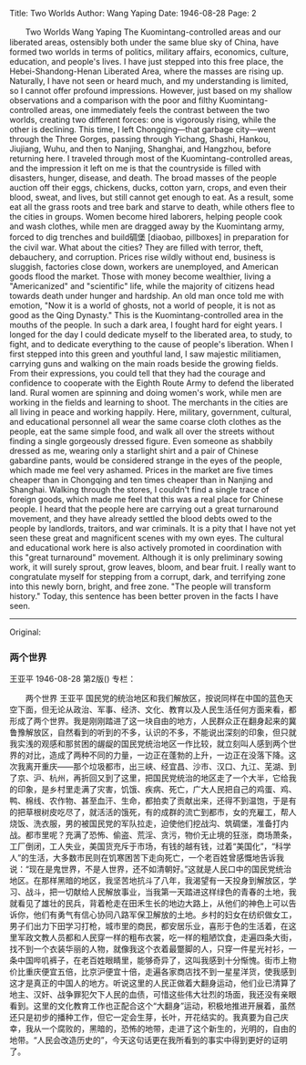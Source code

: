 Title: Two Worlds
Author: Wang Yaping
Date: 1946-08-28
Page: 2

　　Two Worlds
    Wang Yaping
    The Kuomintang-controlled areas and our liberated areas, ostensibly both under the same blue sky of China, have formed two worlds in terms of politics, military affairs, economics, culture, education, and people's lives. I have just stepped into this free place, the Hebei-Shandong-Henan Liberated Area, where the masses are rising up. Naturally, I have not seen or heard much, and my understanding is limited, so I cannot offer profound impressions. However, just based on my shallow observations and a comparison with the poor and filthy Kuomintang-controlled areas, one immediately feels the contrast between the two worlds, creating two different forces: one is vigorously rising, while the other is declining. This time, I left Chongqing—that garbage city—went through the Three Gorges, passing through Yichang, Shashi, Hankou, Jiujiang, Wuhu, and then to Nanjing, Shanghai, and Hangzhou, before returning here. I traveled through most of the Kuomintang-controlled areas, and the impression it left on me is that the countryside is filled with disasters, hunger, disease, and death. The broad masses of the people auction off their eggs, chickens, ducks, cotton yarn, crops, and even their blood, sweat, and lives, but still cannot get enough to eat. As a result, some eat all the grass roots and tree bark and starve to death, while others flee to the cities in groups. Women become hired laborers, helping people cook and wash clothes, while men are dragged away by the Kuomintang army, forced to dig trenches and build碉堡 [diaobao, pillboxes] in preparation for the civil war. What about the cities? They are filled with terror, theft, debauchery, and corruption. Prices rise wildly without end, business is sluggish, factories close down, workers are unemployed, and American goods flood the market. Those with money become wealthier, living a "Americanized" and "scientific" life, while the majority of citizens head towards death under hunger and hardship. An old man once told me with emotion, "Now it is a world of ghosts, not a world of people, it is not as good as the Qing Dynasty." This is the Kuomintang-controlled area in the mouths of the people. In such a dark area, I fought hard for eight years. I longed for the day I could dedicate myself to the liberated area, to study, to fight, and to dedicate everything to the cause of people's liberation. When I first stepped into this green and youthful land, I saw majestic militiamen, carrying guns and walking on the main roads beside the growing fields. From their expressions, you could tell that they had the courage and confidence to cooperate with the Eighth Route Army to defend the liberated land. Rural women are spinning and doing women's work, while men are working in the fields and learning to shoot. The merchants in the cities are all living in peace and working happily. Here, military, government, cultural, and educational personnel all wear the same coarse cloth clothes as the people, eat the same simple food, and walk all over the streets without finding a single gorgeously dressed figure. Even someone as shabbily dressed as me, wearing only a starlight shirt and a pair of Chinese gabardine pants, would be considered strange in the eyes of the people, which made me feel very ashamed. Prices in the market are five times cheaper than in Chongqing and ten times cheaper than in Nanjing and Shanghai. Walking through the stores, I couldn't find a single trace of foreign goods, which made me feel that this was a real place for Chinese people. I heard that the people here are carrying out a great turnaround movement, and they have already settled the blood debts owed to the people by landlords, traitors, and war criminals. It is a pity that I have not yet seen these great and magnificent scenes with my own eyes. The cultural and educational work here is also actively promoted in coordination with this "great turnaround" movement. Although it is only preliminary sowing work, it will surely sprout, grow leaves, bloom, and bear fruit. I really want to congratulate myself for stepping from a corrupt, dark, and terrifying zone into this newly born, bright, and free zone. "The people will transform history." Today, this sentence has been better proven in the facts I have seen.



<hr /> 

Original: 


### 两个世界
王亚平
1946-08-28
第2版()
专栏：

　　两个世界
    王亚平
    国民党的统治地区和我们解放区，按说同样在中国的蓝色天空下面，但无论从政治、军事、经济、文化、教育以及人民生活任何方面来看，都形成了两个世界。我是刚刚踏进了这一块自由的地方，人民群众正在翻身起来的冀鲁豫解放区，自然看到的听到的不多，认识的不多，不能说出深刻的印象，但只就我实浅的观感和那贫困的龌龊的国民党统治地区一作比较，就立刻叫人感到两个世界的对比，造成了两种不同的力量，一边正在蓬勃的上升，一边正在没落下降。这次我离开重庆——那个垃圾都市，出三峡、经宜昌、沙市、汉口、九江、芜湖、到了京、沪、杭州，再折回又到了这里，把国民党统治的地区走了一个大半，它给我的印象，是乡村里走满了灾害，饥饿、疾病、死亡，广大人民把自己的鸡蛋、鸡、鸭、棉线、农作物、甚至血汗、生命，都拍卖了贡献出来，还得不到温饱，于是有的把草根树皮吃尽了，就活活的饿死，有的成群的流亡到都市，女的充雇工，帮人烧饭、洗衣服，男的被国民党的军队拉走，迫使他们挖战沟、筑碉堡，准备打内战。都市里呢？充满了恐怖、偷盗、荒淫、贪污，物价无止境的狂涨，商场萧条，工厂倒闭，工人失业，美国货充斥于市场，有钱的越有钱，过着“美国化”，“科学人”的生活，大多数市民则在饥寒困苦下走向死亡，一个老百姓曾感慨地告诉我说：“现在是鬼世界，不是人世界，还不如清朝好。”这就是人民口中的国民党统治地区。在那样黑暗的地区，我坚苦地抗斗了八年，我渴望有一天投身到解放区，学习、战斗，把一切献给人民解放事业，当我第一天踏进这样绿色的青春的土地，我就看见了雄壮的民兵，背着枪走在田禾生长的地边大路上，从他们的神色上可以告诉你，他们有勇气有信心协同八路军保卫解放的土地。乡村的妇女在纺织做女工，男子们出力下田学习打枪，城市里的商民，都安居乐业，喜形于色的生活着，在这里军政文教人员都和人民穿一样的粗布衣裳，吃一样的粗陋饮食，走遍四条大街，找不到一个衣装华丽的人物，就像我这个衣着最蹩脚的人，只穿一件星光衬衫，一条中国哔叽裤子，在老百姓眼睛里，能够奇异了，这叫我感到十分惭愧。街市上物价比重庆便宜五倍，比京沪便宜十倍，走遍各家商店找不到一星星洋货，使我感到这才是真正的中国人的地方。听说这里的人民正做着大翻身运动，他们业已清算了地主、汉奸、战争罪犯欠下人民的血债，可惜这些伟大壮烈的场面，我还没有亲眼看到。这里的文化教育工作也正配合这个“大翻身”运动，积极地推进开展着，虽然还只是初步的播种工作，但它一定会生芽，长叶，开花结实的。我真要为自己庆幸，我从一个腐败的，黑暗的，恐怖的地带，走进了这个新生的，光明的，自由的地带。“人民会改造历史的”，今天这句话更在我所看到的事实中得到更好的证明了。
